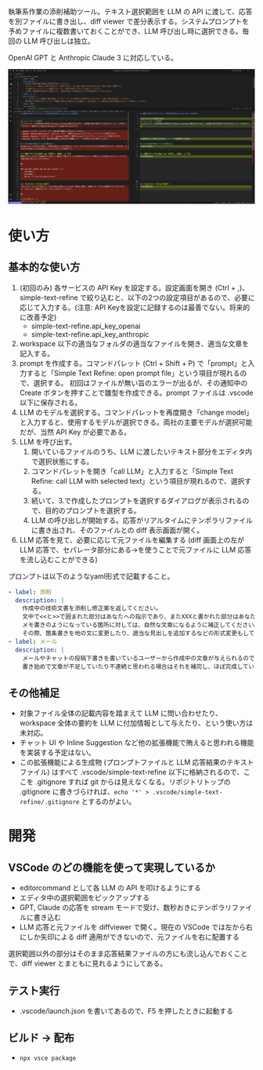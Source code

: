 執筆系作業の添削補助ツール。テキスト選択範囲を LLM の API に渡して、応答を別ファイルに書き出し、diff viewer で差分表示する。システムプロンプトを予めファイルに複数書いておくことができ、LLM 呼び出し時に選択できる。毎回の LLM 呼び出しは独立。

OpenAI GPT と Anthropic Claude 3 に対応している。

![screenshot](assets/screenshot.png)

# 使い方
## 基本的な使い方
1. (初回のみ) 各サービスの API Key を設定する。設定画面を開き (Ctrl + ,)、simple-text-refine で絞り込むと、以下の2つの設定項目があるので、必要に応じて入力する。(注意: API Keyを設定に記録するのは最善でない。将来的に改善予定)
   - simple-text-refine.api_key_openai
   - simple-text-refine.api_key_anthropic
2. workspace 以下の適当なフォルダの適当なファイルを開き、適当な文章を記入する。
3. prompt を作成する。コマンドパレット (Ctrl + Shift + P) で「prompt」と入力すると「Simple Text Refine: open prompt file」という項目が現れるので、選択する。
   初回はファイルが無い旨のエラーが出るが、その通知中の Create ボタンを押すことで雛型を作成できる。prompt ファイルは .vscode 以下に保存される。
4. LLM のモデルを選択する。コマンドパレットを再度開き「change model」と入力すると、使用するモデルが選択できる。両社の主要モデルが選択可能だが、当然 API Key が必要である。
5. LLM を呼び出す。
   1. 開いているファイルのうち、LLM に渡したいテキスト部分をエディタ内で選択状態にする。
   2. コマンドパレットを開き「call LLM」と入力すると「Simple Text Refine: call LLM with selected text」という項目が現れるので、選択する。
   3. 続いて、3.で作成したプロンプトを選択するダイアログが表示されるので、目的のプロンプトを選択する。
   4. LLM の呼び出しが開始する。応答がリアルタイムにテンポラリファイルに書き出され、そのファイルとの diff 表示画面が開く。
6. LLM 応答を見て、必要に応じて元ファイルを編集する (diff 画面上の左が LLM 応答で、セパレータ部分にある→を使うことで元ファイルに LLM 応答を流し込むことができる)

プロンプトは以下のようなyaml形式で記載すること。

```yml
- label: 添削
  description: |
    作成中の技術文書を添削し修正案を返してください。
    文中で<<と>>で囲まれた部分はあなたへの指示であり、またXXXと書かれた部分はあなたに埋めて欲しい箇所です。
    メモ書きのようになっている箇所に対しては、自然な文章になるように補正してください。
    その際、箇条書きを地の文に変更したり、適当な見出しを追加するなどの形式変更もしてかまいません。
- label: メール
  description: |
    メールやチャットの投稿下書きを書いているユーザーから作成中の文章が与えられるので、添削し修正案を返してください。
    書き始めで文章が不足していたり不連続と思われる場合はそれを補完し、ほぼ完成している場合は文体の改善などをメインに修正してください。
```

## その他補足
- 対象ファイル全体の記載内容を踏まえて LLM に問い合わせたり、workspace 全体の要約を LLM に付加情報として与えたり、という使い方は未対応。
- チャット UI や Inline Suggestion など他の拡張機能で賄えると思われる機能を実装する予定はない。
- この拡張機能による生成物 (プロンプトファイルと LLM 応答結果のテキストファイル) はすべて .vscode/simple-text-refine 以下に格納されるので、ここを .gitignore すれば git からは見えなくなる。リポジトリトップの .gitignore に書きづらければ、`echo '*' > .vscode/simple-text-refine/.gitignore` とするのがよい。

# 開発
## VSCode のどの機能を使って実現しているか
- editorcommand として各 LLM の API を叩けるようにする
- エディタ中の選択範囲をピックアップする
- GPT, Claude の応答を stream モードで受け、数秒おきにテンポラリファイルに書き込む
- LLM 応答と元ファイルを diffviewer で開く。現在の VSCode では左から右にしか矢印による diff 適用ができないので、元ファイルを右に配置する

選択範囲以外の部分はそのまま応答結果ファイルの方にも流し込んでおくことで、diff viewer とまともに見れるようにしてある。

## テスト実行
- .vscode/launch.json を書いてあるので、F5 を押したときに起動する

## ビルド → 配布
- `npx vsce package`
